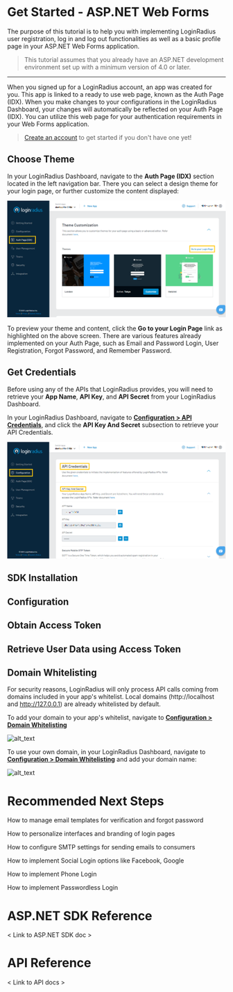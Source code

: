 # Get Started - ASP&#46;NET Web Forms

The purpose of this tutorial is to help you with implementing LoginRadius user registration, log in and log out functionalities as well as a basic profile page in your ASP.NET Web Forms application.

> This tutorial assumes that you already have an ASP&#46;NET development environment set up with a minimum version of 4.0 or later.

---------------------------------------------------

When you signed up for a LoginRadius account, an app was created for you. This app is linked to a ready to use web page, known as the Auth Page (IDX). When you make changes to your configurations in the LoginRadius Dashboard, your changes will automatically be reflected on your Auth Page (IDX). You can utilize this web page for your authentication requirements in your Web Forms application.

> [Create an account](https://accounts.loginradius.com/auth.aspx?return_url=https://dashboard.loginradius.com/login&action=register) to get started if you don't have one yet!

## Choose Theme

In your LoginRadius Dashboard, navigate to the **Auth Page (IDX)** section located in the left navigation bar. There you can select a design theme for your login page, or further customize the content displayed:

![alt_text](images/image1.png "image_tooltip")

To preview your theme and content, click the **Go to your Login Page** link as highlighted on the above screen. There are various features already implemented on your Auth Page, such as Email and Password Login, User Registration, Forgot Password, and Remember Password.

## Get Credentials

Before using any of the APIs that LoginRadius provides, you will need to retrieve your **App Name**, **API Key**, and **API Secret** from your LoginRadius Dashboard.

In your LoginRadius Dashboard, navigate to **[Configuration > API Credentials](https://dashboard.loginradius.com/configuration)**, and click the **API Key And Secret** subsection to retrieve your API Credentials.

![alt_text](images/image2.png "image_tooltip")

## SDK Installation

## Configuration

## Obtain Access Token

## Retrieve User Data using Access Token

## Domain Whitelisting

For security reasons, LoginRadius will only process API calls coming from domains included in your app's whitelist. Local domains (http://localhost and http://127.0.0.1) are already whitelisted by default. 

To add your domain to your app's whitelist, navigate to **[Configuration > Domain Whitelisting](https://dashboard.loginradius.com/configuration)**

![alt_text](images/image5.png "image_tooltip")

To use your own domain, in your LoginRadius Dashboard, navigate to **[Configuration > Domain Whitelisting](https://dashboard.loginradius.com/configuration)** and add your domain name:

![alt_text](images/image5.png "image_tooltip")

# Recommended Next Steps

How to manage email templates for verification and forgot password

How to personalize interfaces and branding of login pages

How to configure SMTP settings for sending emails to consumers

How to implement Social Login options like Facebook, Google

How to implement Phone Login

How to implement Passwordless Login

# ASP&#46;NET SDK Reference

< Link to ASP&#46;NET SDK doc >

# API Reference

< Link to API docs >
